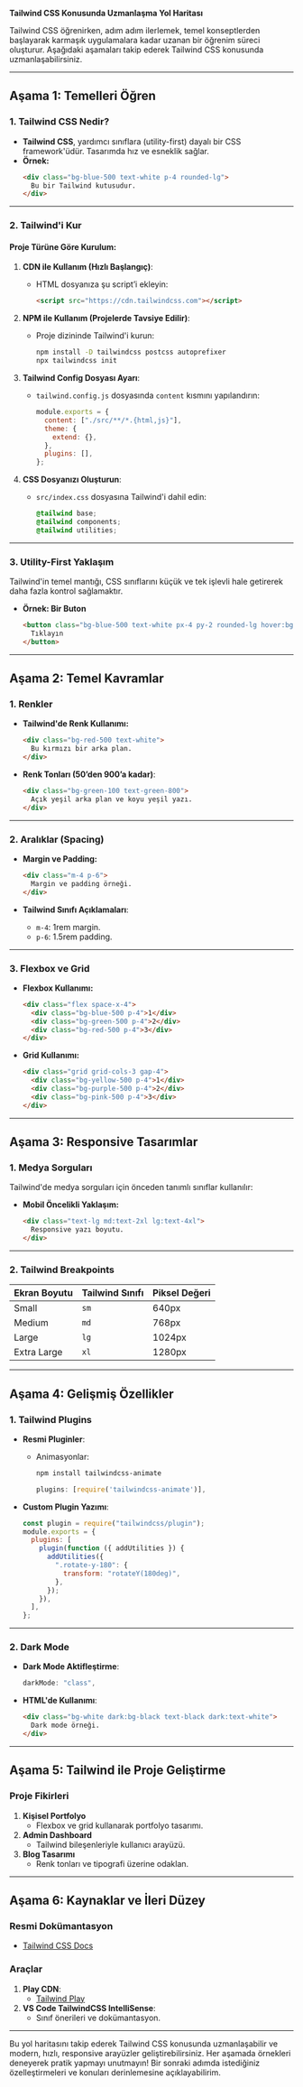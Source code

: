 **Tailwind CSS Konusunda Uzmanlaşma Yol Haritası**

Tailwind CSS öğrenirken, adım adım ilerlemek, temel konseptlerden başlayarak karmaşık uygulamalara kadar uzanan bir öğrenim süreci oluşturur. Aşağıdaki aşamaları takip ederek Tailwind CSS konusunda uzmanlaşabilirsiniz.

---

## **Aşama 1: Temelleri Öğren**
### **1. Tailwind CSS Nedir?**
- **Tailwind CSS**, yardımcı sınıflara (utility-first) dayalı bir CSS framework'üdür. Tasarımda hız ve esneklik sağlar.
- **Örnek:**
  ```html
  <div class="bg-blue-500 text-white p-4 rounded-lg">
    Bu bir Tailwind kutusudur.
  </div>
  ```

---

### **2. Tailwind'i Kur**
#### **Proje Türüne Göre Kurulum:**
1. **CDN ile Kullanım (Hızlı Başlangıç)**:
   - HTML dosyanıza şu script’i ekleyin:
     ```html
     <script src="https://cdn.tailwindcss.com"></script>
     ```

2. **NPM ile Kullanım (Projelerde Tavsiye Edilir)**:
   - Proje dizininde Tailwind'i kurun:
     ```bash
     npm install -D tailwindcss postcss autoprefixer
     npx tailwindcss init
     ```

3. **Tailwind Config Dosyası Ayarı**:
   - `tailwind.config.js` dosyasında `content` kısmını yapılandırın:
     ```javascript
     module.exports = {
       content: ["./src/**/*.{html,js}"],
       theme: {
         extend: {},
       },
       plugins: [],
     };
     ```

4. **CSS Dosyanızı Oluşturun**:
   - `src/index.css` dosyasına Tailwind'i dahil edin:
     ```css
     @tailwind base;
     @tailwind components;
     @tailwind utilities;
     ```

---

### **3. Utility-First Yaklaşım**
Tailwind'in temel mantığı, CSS sınıflarını küçük ve tek işlevli hale getirerek daha fazla kontrol sağlamaktır.
- **Örnek: Bir Buton**
  ```html
  <button class="bg-blue-500 text-white px-4 py-2 rounded-lg hover:bg-blue-700">
    Tıklayın
  </button>
  ```

---

## **Aşama 2: Temel Kavramlar**
### **1. Renkler**
- **Tailwind'de Renk Kullanımı:**
  ```html
  <div class="bg-red-500 text-white">
    Bu kırmızı bir arka plan.
  </div>
  ```

- **Renk Tonları (50’den 900’a kadar)**:
  ```html
  <div class="bg-green-100 text-green-800">
    Açık yeşil arka plan ve koyu yeşil yazı.
  </div>
  ```

---

### **2. Aralıklar (Spacing)**
- **Margin ve Padding:**
  ```html
  <div class="m-4 p-6">
    Margin ve padding örneği.
  </div>
  ```

- **Tailwind Sınıfı Açıklamaları**:
  - `m-4`: 1rem margin.
  - `p-6`: 1.5rem padding.

---

### **3. Flexbox ve Grid**
- **Flexbox Kullanımı:**
  ```html
  <div class="flex space-x-4">
    <div class="bg-blue-500 p-4">1</div>
    <div class="bg-green-500 p-4">2</div>
    <div class="bg-red-500 p-4">3</div>
  </div>
  ```

- **Grid Kullanımı:**
  ```html
  <div class="grid grid-cols-3 gap-4">
    <div class="bg-yellow-500 p-4">1</div>
    <div class="bg-purple-500 p-4">2</div>
    <div class="bg-pink-500 p-4">3</div>
  </div>
  ```

---

## **Aşama 3: Responsive Tasarımlar**
### **1. Medya Sorguları**
Tailwind'de medya sorguları için önceden tanımlı sınıflar kullanılır:
- **Mobil Öncelikli Yaklaşım:**
  ```html
  <div class="text-lg md:text-2xl lg:text-4xl">
    Responsive yazı boyutu.
  </div>
  ```

---

### **2. Tailwind Breakpoints**
| Ekran Boyutu  | Tailwind Sınıfı | Piksel Değeri     |
|---------------|-----------------|-------------------|
| Small         | `sm`           | 640px             |
| Medium        | `md`           | 768px             |
| Large         | `lg`           | 1024px            |
| Extra Large   | `xl`           | 1280px            |

---

## **Aşama 4: Gelişmiş Özellikler**
### **1. Tailwind Plugins**
- **Resmi Pluginler**:
  - Animasyonlar:
    ```bash
    npm install tailwindcss-animate
    ```
    ```javascript
    plugins: [require('tailwindcss-animate')],
    ```

- **Custom Plugin Yazımı**:
  ```javascript
  const plugin = require("tailwindcss/plugin");
  module.exports = {
    plugins: [
      plugin(function ({ addUtilities }) {
        addUtilities({
          ".rotate-y-180": {
            transform: "rotateY(180deg)",
          },
        });
      }),
    ],
  };
  ```

---

### **2. Dark Mode**
- **Dark Mode Aktifleştirme**:
  ```javascript
  darkMode: "class",
  ```
- **HTML'de Kullanımı**:
  ```html
  <div class="bg-white dark:bg-black text-black dark:text-white">
    Dark mode örneği.
  </div>
  ```

---

## **Aşama 5: Tailwind ile Proje Geliştirme**
### **Proje Fikirleri**
1. **Kişisel Portfolyo**
   - Flexbox ve grid kullanarak portfolyo tasarımı.
2. **Admin Dashboard**
   - Tailwind bileşenleriyle kullanıcı arayüzü.
3. **Blog Tasarımı**
   - Renk tonları ve tipografi üzerine odaklan.

---

## **Aşama 6: Kaynaklar ve İleri Düzey**
### **Resmi Dokümantasyon**
- [Tailwind CSS Docs](https://tailwindcss.com/docs)

### **Araçlar**
1. **Play CDN**:
   - [Tailwind Play](https://play.tailwindcss.com/)
2. **VS Code TailwindCSS IntelliSense**:
   - Sınıf önerileri ve dokümantasyon.

---

Bu yol haritasını takip ederek Tailwind CSS konusunda uzmanlaşabilir ve modern, hızlı, responsive arayüzler geliştirebilirsiniz. Her aşamada örnekleri deneyerek pratik yapmayı unutmayın! Bir sonraki adımda istediğiniz özelleştirmeleri ve konuları derinlemesine açıklayabilirim.